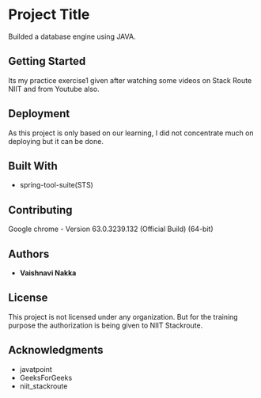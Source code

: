 # Project Title

Builded a database engine using JAVA.

## Getting Started

Its my practice exercise1 given after watching some videos on Stack Route NIIT and from Youtube also.

## Deployment

As this project is only based on our learning, I did not concentrate much on deploying but it can be done.

## Built With

* spring-tool-suite(STS)

## Contributing

Google chrome - Version 63.0.3239.132 (Official Build) (64-bit)

## Authors

* **Vaishnavi Nakka**

## License

This project is not licensed under any organization. But for the training purpose the authorization is being given to NIIT Stackroute.

## Acknowledgments

* javatpoint
* GeeksForGeeks
* niit_stackroute
